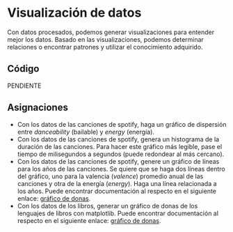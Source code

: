 # Visualización de datos

Con datos procesados, podemos generar visualizaciones para entender mejor los datos. Basado en las visualizaciones, podemos determinar relaciones o encontrar patrones y utilizar el conocimiento adquirido.

## Código

PENDIENTE

## Asignaciones

- Con los datos de las canciones de spotify, haga un gráfico de dispersión entre *danceability* (bailable) y *energy* (energía).
- Con los datos de las canciones de spotify, genera un histograma de la duración de las canciones. Para hacer este gráfico más legible, pase el tiempo de milisegundos a segundos (puede redondear al más cercano).
- Con los datos de las canciones de spotify, genere un gráfico de líneas para los años de las canciones. Se quiere que se haga dos líneas dentro del gráfico, uno para la valencia (*valence*) promedio anual de las canciones y otra de la energía (*energy*). Haga una línea relacionada a los años. Puede encontrar documentación al respecto en el siguiente enlace: [gráfico de donas](https://www.python-graph-gallery.com/122-multiple-lines-chart).
- Con los datos de los libros, generar un gráfico de donas de los lenguajes de libros con matplotlib. Puede encontrar documentación al respecto en el siguiente enlace: [gráfico de donas](https://www.python-graph-gallery.com/donut-plot/).
